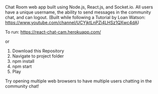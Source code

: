 
Chat Room web app built using Node.js, React.js, and Socket.io. All users have a unique username, the ability to send messages in the community chat, and can logout. (Built while following a Tutorial by Loan Watson: https://www.youtube.com/channel/UCYjktLnPZi4LHSz1QXwc4dA)

To run:
https://react-chat-cam.herokuapp.com/

or

1) Download this Repository
2) Navigate to project folder
3) npm install
4) npm start
5) Play

Try opening multiple web browsers to have multiple users chatting in the community chat!



